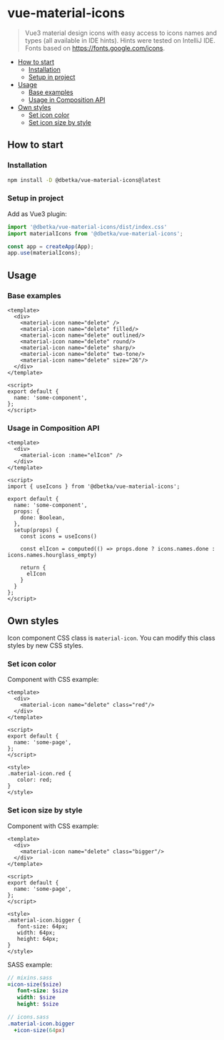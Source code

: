 # vue-material-icons
> Vue3 material design icons with easy access to icons names and types (all available in IDE hints).
Hints were tested on IntelliJ IDE. Fonts based on https://fonts.google.com/icons.

- [How to start](#how-to-start)
  - [Installation](#installation)
  - [Setup in project](#setup-in-project)
- [Usage](#usage)
  - [Base examples](#base-examples)
  - [Usage in Composition API](#usage-in-composition-api)
- [Own styles](#own-styles)
  - [Set icon color](#set-icon-color)
  - [Set icon size by style](#set-icon-size-by-style)

## How to start

### Installation
```bash
npm install -D @dbetka/vue-material-icons@latest
```

### Setup in project

Add as Vue3 plugin:
```js
import '@dbetka/vue-material-icons/dist/index.css'
import materialIcons from '@dbetka/vue-material-icons';

const app = createApp(App);
app.use(materialIcons);
```

## Usage

### Base examples
```vue
<template>
  <div>
    <material-icon name="delete" />
    <material-icon name="delete" filled/>
    <material-icon name="delete" outlined/>
    <material-icon name="delete" round/>
    <material-icon name="delete" sharp/>
    <material-icon name="delete" two-tone/>
    <material-icon name="delete" size="26"/>
  </div>
</template>

<script>
export default {
  name: 'some-component',
};
</script>
```

### Usage in Composition API
```vue
<template>
  <div>
    <material-icon :name="elIcon" />
  </div>
</template>

<script>
import { useIcons } from '@dbetka/vue-material-icons';

export default {
  name: 'some-component',
  props: {
    done: Boolean,
  },
  setup(props) {
    const icons = useIcons()
    
    const elIcon = computed(() => props.done ? icons.names.done : icons.names.hourglass_empty)
    
    return {
      elIcon
    }
  }
};
</script>
```

## Own styles
Icon component CSS class is `material-icon`. You can modify this class styles by new CSS styles.

### Set icon color

Component with CSS example:
```vue
<template>
  <div>
    <material-icon name="delete" class="red"/>
  </div>
</template>

<script>
export default {
  name: 'some-page',
};
</script>

<style>
.material-icon.red {
   color: red;
}
</style>
```

### Set icon size by style

Component with CSS example:
```vue
<template>
  <div>
    <material-icon name="delete" class="bigger"/>
  </div>
</template>

<script>
export default {
  name: 'some-page',
};
</script>

<style>
.material-icon.bigger {
   font-size: 64px;
   width: 64px;
   height: 64px;
}
</style>
```

SASS example:
```sass
// mixins.sass
=icon-size($size)
   font-size: $size
   width: $size
   height: $size

// icons.sass
.material-icon.bigger 
  +icon-size(64px)
```
